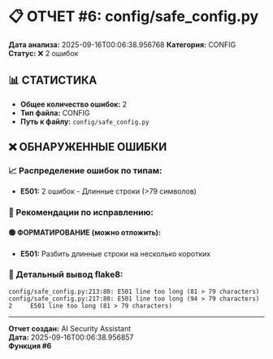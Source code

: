 # 📋 ОТЧЕТ #6: config/safe_config.py

**Дата анализа:** 2025-09-16T00:06:38.956768
**Категория:** CONFIG
**Статус:** ❌ 2 ошибок

## 📊 СТАТИСТИКА

- **Общее количество ошибок:** 2
- **Тип файла:** CONFIG
- **Путь к файлу:** `config/safe_config.py`

## ❌ ОБНАРУЖЕННЫЕ ОШИБКИ

### 📈 Распределение ошибок по типам:

- **E501:** 2 ошибок - Длинные строки (>79 символов)

### 🎯 Рекомендации по исправлению:

#### 🟢 ФОРМАТИРОВАНИЕ (можно отложить):
- **E501:** Разбить длинные строки на несколько коротких

### 📝 Детальный вывод flake8:

```
config/safe_config.py:213:80: E501 line too long (81 > 79 characters)
config/safe_config.py:217:80: E501 line too long (94 > 79 characters)
2     E501 line too long (81 > 79 characters)

```

---
**Отчет создан:** AI Security Assistant  
**Дата:** 2025-09-16T00:06:38.956857  
**Функция #6**
